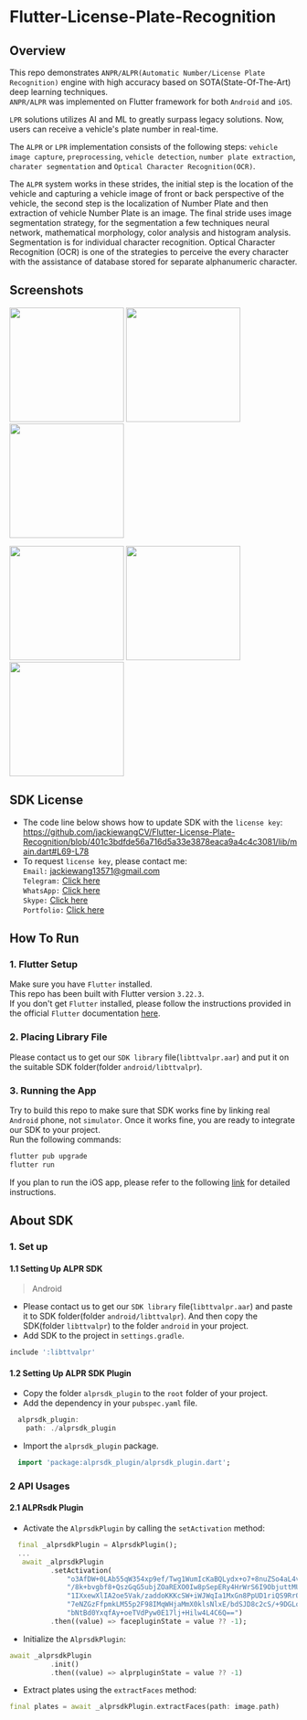 # Flutter-License-Plate-Recognition

## Overview

This repo demonstrates `ANPR/ALPR(Automatic Number/License Plate Recognition)` engine with high accuracy based on SOTA(State-Of-The-Art) deep learning techniques. </br>
`ANPR/ALPR` was implemented on Flutter framework for both `Android` and `iOS`.

`LPR` solutions utilizes AI and ML to greatly surpass legacy solutions. Now, users can receive a vehicle's plate number in real-time.

The `ALPR` or `LPR` implementation consists of the following steps: `vehicle image capture`, `preprocessing`, `vehicle detection`, `number plate extraction`, `charater segmentation` and `Optical Character Recognition(OCR)`. </br>

The `ALPR` system works in these strides, the initial step is the location of the vehicle and capturing a vehicle image of front or back perspective of the vehicle, the second step is the localization of Number Plate and then extraction of vehicle Number Plate is an image. The final stride uses image segmentation strategy, for the segmentation a few techniques neural network, mathematical morphology, color analysis and histogram analysis. Segmentation is for individual character recognition. Optical Character Recognition (OCR) is one of the strategies to perceive the every character with the assistance of database stored for separate alphanumeric character.

## Screenshots
<p float="left">
  <img src="https://github.com/user-attachments/assets/d19998a8-9b94-47dd-86f5-a206e430d4cf" width=200/>
  <img src="https://github.com/user-attachments/assets/34be1181-fe83-4be0-b955-7c174961410b" width=200/>
  <img src="https://github.com/user-attachments/assets/4d17e31e-d1e0-492a-98bd-c34ed68c3a6a" width=200/>
</p>

<p float="left">
  <img src="https://github.com/user-attachments/assets/dc819a46-cdc7-4459-aca1-f94da8e1a14e" width=200/>
  <img src="https://github.com/user-attachments/assets/84f89d18-9c34-465e-a855-8c2b4467ce69" width=200/>
  <img src="https://github.com/user-attachments/assets/23645cc7-2f79-4deb-becd-2d88cb32c983" width=200/>
</p>

## SDK License
- The code line below shows how to update SDK with the `license key`: https://github.com/jackiewangCV/Flutter-License-Plate-Recognition/blob/401c3bdfde56a716d5a33e3878eaca9a4c4c3081/lib/main.dart#L69-L78
- To request `license key`, please contact me:</br>
  `Email:` jackiewang13571@gmail.com</br>
  `Telegram:` [Click here](https://t.me/AIdevstar)</br>
  `WhatsApp:` [Click here](https://wa.me/+15095539271)</br>
  `Skype:` [Click here](https://join.skype.com/invite/epLIkMFiFRvQ)</br>
  `Portfolio:` [Click here](https://jackiewang13571.wixsite.com/jackie-wang)</br>

## How To Run
### 1. Flutter Setup
  Make sure you have `Flutter` installed. </br>
  This repo has been built with Flutter version `3.22.3`.</br> 
  If you don't get `Flutter` installed, please follow the instructions provided in the official `Flutter` documentation [here](https://docs.flutter.dev/get-started/install).</br>
  
### 2. Placing Library File
  Please contact us to get our `SDK library` file(`libttvalpr.aar`) and put it on the suitable SDK folder(folder `android/libttvalpr`).</br> 
  
### 3. Running the App
  Try to build this repo to make sure that SDK works fine by linking real `Android` phone, not `simulator`. Once it works fine, you are ready to integrate our SDK to your project.</br>
  Run the following commands:</br>
  ```bash
  flutter pub upgrade
  flutter run
  ```  
  If you plan to run the iOS app, please refer to the following [link](https://docs.flutter.dev/deployment/ios) for detailed instructions.</br>
  
## About SDK

### 1. Set up
#### 1.1 Setting Up ALPR SDK
  > Android
  - Please contact us to get our `SDK library` file(`libttvalpr.aar`) and paste it to SDK folder(folder `android/libttvalpr`).
    And then copy the SDK(folder `libttvalpr`) to the folder `android` in your project.
  - Add SDK to the project in `settings.gradle`.
  ```dart
  include ':libttvalpr'
  ```
#### 1.2 Setting Up ALPR SDK Plugin
  - Copy the folder `alprsdk_plugin` to the `root` folder of your project.</br>
  - Add the dependency in your `pubspec.yaml` file.
  ```dart
    alprsdk_plugin:
      path: ./alprsdk_plugin
  ```
  - Import the `alprsdk_plugin` package.
  ```dart
    import 'package:alprsdk_plugin/alprsdk_plugin.dart';
  ```
### 2 API Usages
#### 2.1 ALPRsdk Plugin
  - Activate the `AlprsdkPlugin` by calling the `setActivation` method:
  ```dart
    final _alprsdkPlugin = AlprsdkPlugin();
    ...
     await _alprsdkPlugin
            .setActivation(
                "o3AfDW+0LAb55qW354xp9ef/Twg1WumIcKaBQLydx+o7+8nuZSo4aL4vVGro3mNCLvo8C2OPNDjZ"
                "/8k+bvgbf8+QszGqG5ubjZOaREXO0Iw8pSepERy4HrWrS6I9ObjuttMUIRHBFNjIsT3RKH57mNv6"
                "1IXxewXlIA2oe5Vak/zaddoKKKcSW+iWJWqIa1MxGn8PpUD1riQS9RrO/cwZsiAJU+5+ekkkyP3C"
                "7eNZGzFfpmkLM55p2F98IMqWHjaMmX0klsNlxE/bdSJD8c2cS/+9DGLqiWb2FHz8FpR6sXjc+eGM"
                "bNtBd0YxqfAy+oeTVdPyw0E17lj+Hilw4L4C6Q==")
            .then((value) => facepluginState = value ?? -1);
  ```
  - Initialize the `AlprsdkPlugin`:
  ```dart
  await _alprsdkPlugin
            .init()
            .then((value) => alprpluginState = value ?? -1)
  ```
  - Extract plates using the `extractFaces` method:
  ```dart
  final plates = await _alprsdkPlugin.extractFaces(path: image.path)
  ```
